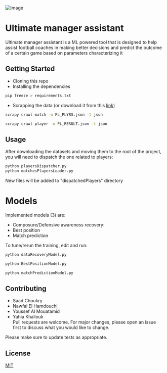 ![Image](https://cdn.discordapp.com/attachments/695016572342894653/740639387221622824/logo.png)
# Ultimate manager assistant

Ultimate manager assistant is a ML powered tool that is designed to help assist football coaches in making better decisions and predict the outcome of a certain game based on parameters characterizing it

## Getting Started

- Cloning this repo
- Installing the dependencies
```bash
pip freeze > requirements.txt
```
- Scrapping the data (or download it from this [link](https://drive.google.com/drive/u/0/folders/1auaMhuaCTkLGLXwcmeB8Zn9gWGfAfkgv))
```bash
scrapy crawl match -o PL_PLYRS.json -t json
```
```bash
scrapy crawl player -o PL_RESULT.json -t json
```

## Usage
After downloading the datasets and moving them to the root of the project, you will need to dispatch the one related to players:
```bash
python playersDispatcher.py
python matchesPlayersLoader.py
```
New files will be added to "dispatchedPlayers" directory

# Models
Implemented models (3) are:
  - Composure/Defensive awareness recovery:
  - Best position 
  - Match prediction
  
To tune/rerun the training, edit and run:
  ```bash
  python dataRecoveryModel.py
  ```

  ```bash
  python BestPositionModel.py
  ```
  
  
  ```bash
  python matchPredictionModel.py
  ```
## Contributing
- Saad Choukry
- Nawfal El Hamdouchi
- Youssef Al Mouatamid
- Yahia Khallouk\
Pull requests are welcome. For major changes, please open an issue first to discuss what you would like to change.

Please make sure to update tests as appropriate.

## License
[MIT](https://choosealicense.com/licenses/mit/)
